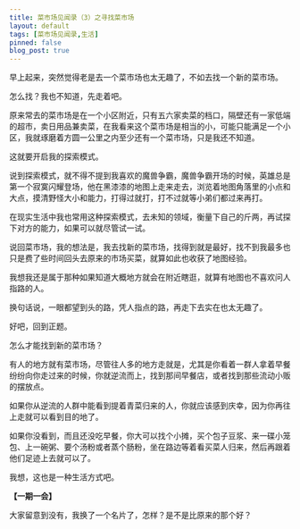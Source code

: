```yaml
---
title: 菜市场见闻录（3）之寻找菜市场
layout: default
tags: [菜市场见闻录,生活]
pinned: false
blog_post: true
---
```



早上起来，突然觉得老是去一个菜市场也太无趣了，不如去找一个新的菜市场。

怎么找？我也不知道，先走着吧。

原来常去的菜市场是在一个小区附近，只有五六家卖菜的档口，隔壁还有一家低端的超市，卖日用品兼卖菜，在我看来这个菜市场是相当的小，可能只能满足一个小区，我就琢磨着方圆一公里之内至少还有一个菜市场，只是我还不知道。

这就要开启我的探索模式。

说到探索模式，就不得不提到我喜欢的魔兽争霸，魔兽争霸开场的时候，英雄总是第一个寂寞闪耀登场，他在黑漆漆的地图上走来走去，浏览着地图角落里的小点和大点，摸清野怪大小和能力，打得过就打，打不过就等小弟们都过来再打。

在现实生活中我也常用这种探索模式，去未知的领域，衡量下自己的斤两，再试探下对方的能力，如果可以就尽管试一试。

说回菜市场，我的想法是，我去找新的菜市场，找得到就是最好，找不到我最多也只是费了些时间回头去原来的市场买菜，就算如此也收获了地图经验。

我想我还是属于那种如果知道大概地方就会在附近瞎逛，就算有地图也不喜欢问人指路的人。

换句话说，一眼都望到头的路，凭人指点的路，再走下去实在也太无趣了。

好吧，回到正题。

怎么才能找到新的菜市场？

有人的地方就有菜市场，尽管往人多的地方走就是，尤其是你看着一群人拿着早餐纷纷向你走过来的时候，你就逆流而上，找到那间早餐店，或者找到那些流动小贩的摆放点。

如果你从逆流的人群中能看到提着青菜归来的人，你就应该感到庆幸，因为你再往上走就可以看到目的地了。

如果你没看到，而且还没吃早餐，你大可以找个小摊，买个包子豆浆、来一碟小笼包、上一碗粥、要个汤粉或者蒸个肠粉，坐在路边等着看买菜人归来，然后再跟着他们足迹上去就可以了。

我想，这也是一种生活方式吧。



**【一期一会】**


大家留意到没有，我换了一个名片了，怎样？是不是比原来的那个好？






